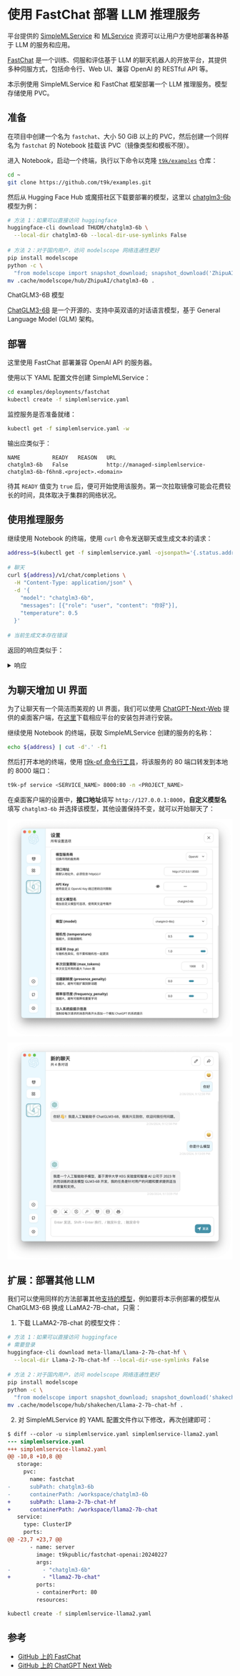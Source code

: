 # 使用 FastChat 部署 LLM 推理服务

平台提供的 [SimpleMLService](../modules/deployment/simplemlservice.md) 和 [MLService](../modules/deployment/mlservice.md) 资源可以让用户方便地部署各种基于 LLM 的服务和应用。

<a target="_blank" rel="noopener noreferrer" href="https://github.com/lm-sys/FastChat">FastChat</a> 是一个训练、伺服和评估基于 LLM 的聊天机器人的开放平台，其提供多种伺服方式，包括命令行、Web UI、兼容 OpenAI 的 RESTful API 等。

本示例使用 SimpleMLService 和 FastChat 框架部署一个 LLM 推理服务。模型存储使用 PVC。

## 准备

在项目中创建一个名为 `fastchat`、大小 50 GiB 以上的 PVC，然后创建一个同样名为 `fastchat` 的 Notebook 挂载该 PVC（镜像类型和模板不限）。

进入 Notebook，启动一个终端，执行以下命令以克隆 <a target="_blank" rel="noopener noreferrer" href="https://github.com/t9k/examples">`t9k/examples`</a> 仓库：

```bash
cd ~
git clone https://github.com/t9k/examples.git
```

然后从 Hugging Face Hub 或魔搭社区下载要部署的模型，这里以 <a target="_blank" rel="noopener noreferrer" href="https://huggingface.co/THUDM/chatglm3-6b">chatglm3-6b</a> 模型为例：

```bash
# 方法 1：如果可以直接访问 huggingface
huggingface-cli download THUDM/chatglm3-6b \
  --local-dir chatglm3-6b --local-dir-use-symlinks False

# 方法 2：对于国内用户，访问 modelscope 网络连通性更好
pip install modelscope
python -c \
  "from modelscope import snapshot_download; snapshot_download('ZhipuAI/chatglm3-6b')"
mv .cache/modelscope/hub/ZhipuAI/chatglm3-6b .
```

<aside class="note info">
<div class="title">ChatGLM3-6B 模型</div>

<a target="_blank" rel="noopener noreferrer" href="https://github.com/THUDM/ChatGLM3">ChatGLM3-6B</a> 是一个开源的、支持中英双语的对话语言模型，基于 General Language Model (GLM) 架构。

</aside>

## 部署

这里使用 FastChat 部署兼容 OpenAI API 的服务器。

使用以下 YAML 配置文件创建 SimpleMLService：

```bash
cd examples/deployments/fastchat
kubectl create -f simplemlservice.yaml
```

监控服务是否准备就绪：

```bash
kubectl get -f simplemlservice.yaml -w
```

输出应类似于：

```
NAME          READY   REASON   URL
chatglm3-6b   False            http://managed-simplemlservice-chatglm3-6b-f6hn8.<project>.<domain>
```

待其 `READY` 值变为 `true` 后，便可开始使用该服务。第一次拉取镜像可能会花费较长的时间，具体取决于集群的网络状况。

## 使用推理服务

继续使用 Notebook 的终端，使用 `curl` 命令发送聊天或生成文本的请求：

``` bash
address=$(kubectl get -f simplemlservice.yaml -ojsonpath='{.status.address.url}')

# 聊天
curl ${address}/v1/chat/completions \
  -H "Content-Type: application/json" \
  -d '{
    "model": "chatglm3-6b",
    "messages": [{"role": "user", "content": "你好"}],
    "temperature": 0.5
  }'

# 当前生成文本存在错误
```

返回的响应类似于：

<details><summary>响应</summary>

```json
{{#include ../assets/examples/deploy-llm-using-fastchat/response.log}}
```

</details>

## 为聊天增加 UI 界面

为了让聊天有一个简洁而美观的 UI 界面，我们可以使用 <a target="_blank" rel="noopener noreferrer" href="https://github.com/ChatGPTNextWeb/ChatGPT-Next-Web">ChatGPT-Next-Web</a> 提供的桌面客户端，在<a target="_blank" rel="noopener noreferrer" href="https://github.com/ChatGPTNextWeb/ChatGPT-Next-Web/releases">这里</a>下载相应平台的安装包并进行安装。

继续使用 Notebook 的终端，获取 SimpleMLService 创建的服务的名称：

```bash
echo ${address} | cut -d'.' -f1
```

然后打开本地的终端，使用 [t9k-pf 命令行工具](../tools/cli-t9k-pf/index.md)，将该服务的 80 端口转发到本地的 8000 端口：

```bash
t9k-pf service <SERVICE_NAME> 8000:80 -n <PROJECT_NAME>
```

在桌面客户端的设置中，**接口地址**填写 `http://127.0.0.1:8000`，**自定义模型名**填写 `chatglm3-6b` 并选择该模型，其他设置保持不变，就可以开始聊天了：

<figure style="display: block; margin-left: auto; margin-right: auto;">
  <img alt="client-setting" src="../assets/examples/deploy-llm-using-fastchat/client-setting.png" style="display: block; margin-left: auto; margin-right: auto;"/>
</figure>

<figure style="display: block; margin-left: auto; margin-right: auto;">
  <img alt="client-chat" src="../assets/examples/deploy-llm-using-fastchat/client-chat.png" style="display: block; margin-left: auto; margin-right: auto;"/>
</figure>

## 扩展：部署其他 LLM

我们可以使用同样的方法部署其他<a target="_blank" rel="noopener noreferrer" href="https://github.com/lm-sys/FastChat?tab=readme-ov-file#supported-models">支持的模型</a>，例如要将本示例部署的模型从 ChatGLM3-6B 换成 LLaMA2-7B-chat，只需：

1. 下载 LLaMA2-7B-chat 的模型文件：

```bash
# 方法 1：如果可以直接访问 huggingface
# 需要登录
huggingface-cli download meta-llama/Llama-2-7b-chat-hf \
  --local-dir Llama-2-7b-chat-hf --local-dir-use-symlinks False

# 方法 2：对于国内用户，访问 modelscope 网络连通性更好
pip install modelscope
python -c \
  "from modelscope import snapshot_download; snapshot_download('shakechen/Llama-2-7b-chat-hf')"
mv .cache/modelscope/hub/shakechen/Llama-2-7b-chat-hf .
```

2. 对 SimpleMLService 的 YAML 配置文件作以下修改，再次创建即可：

```diff
$ diff --color -u simplemlservice.yaml simplemlservice-llama2.yaml
--- simplemlservice.yaml
+++ simplemlservice-llama2.yaml
@@ -10,8 +10,8 @@
   storage:
     pvc:
       name: fastchat
-      subPath: chatglm3-6b
-      containerPath: /workspace/chatglm3-6b
+      subPath: Llama-2-7b-chat-hf
+      containerPath: /workspace/llama2-7b-chat
   service:
     type: ClusterIP
     ports:
@@ -23,7 +23,7 @@
       - name: server
         image: t9kpublic/fastchat-openai:20240227
         args:
-          - "chatglm3-6b"
+          - "llama2-7b-chat"
         ports:
         - containerPort: 80
         resources:
```

```bash
kubectl create -f simplemlservice-llama2.yaml
```

## 参考

* <a target="_blank" rel="noopener noreferrer" href="https://github.com/lm-sys/FastChat">GitHub 上的 FastChat</a>
* <a target="_blank" rel="noopener noreferrer" href="https://github.com/ChatGPTNextWeb/ChatGPT-Next-Web">GitHub 上的 ChatGPT Next Web</a>
